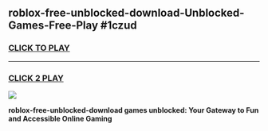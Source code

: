 
## roblox-free-unblocked-download-Unblocked-Games-Free-Play #1czud
<h3>
<a href="https://us.freeplayer.one?title=roblox-free-unblocked-download&ref=9M">CLICK TO PLAY</a></h3>
<hr>

<h3>
<a href="https://us.freeplayer.one?title=roblox-free-unblocked-download&ref=9M">CLICK 2 PLAY</a>
  
</h3>

<a href="https://us.freeplayer.one?title=roblox-free-unblocked-download&ref=9M"><img src="https://clearcache.store/games.png"></a>


**roblox-free-unblocked-download games unblocked: Your Gateway to Fun and Accessible Online Gaming**
